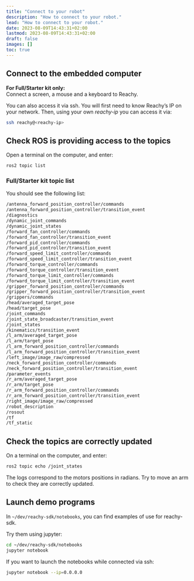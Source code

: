 ```yaml
---
title: "Connect to your robot"
description: "How to connect to your robot."
lead: "How to connect to your robot."
date: 2023-08-09T14:43:31+02:00
lastmod: 2023-08-09T14:43:31+02:00
draft: false
images: []
toc: true
---
```

## Connect to the embedded computer

**For Full/Starter kit only:**  
Connect a screen, a mouse and a keyboard to Reachy.

You can also access it via ssh. You will first need to know Reachy’s IP on your network.
Then, using your own *reachy-ip* you can access it via:
```bash
ssh reachy@<reachy-ip>
```


## Check ROS is providing access to the topics
Open a terminal on the computer, and enter:
```bash
ros2 topic list
```

### Full/Starter kit topic list
You should see the following list:
```bash
/antenna_forward_position_controller/commands
/antenna_forward_position_controller/transition_event
/diagnostics
/dynamic_joint_commands
/dynamic_joint_states
/forward_fan_controller/commands
/forward_fan_controller/transition_event
/forward_pid_controller/commands
/forward_pid_controller/transition_event
/forward_speed_limit_controller/commands
/forward_speed_limit_controller/transition_event
/forward_torque_controller/commands
/forward_torque_controller/transition_event
/forward_torque_limit_controller/commands
/forward_torque_limit_controller/transition_event
/gripper_forward_position_controller/commands
/gripper_forward_position_controller/transition_event
/grippers/commands
/head/averaged_target_pose
/head/target_pose
/joint_commands
/joint_state_broadcaster/transition_event
/joint_states
/kinematics/transition_event
/l_arm/averaged_target_pose
/l_arm/target_pose
/l_arm_forward_position_controller/commands
/l_arm_forward_position_controller/transition_event
/left_image/image_raw/compressed
/neck_forward_position_controller/commands
/neck_forward_position_controller/transition_event
/parameter_events
/r_arm/averaged_target_pose
/r_arm/target_pose
/r_arm_forward_position_controller/commands
/r_arm_forward_position_controller/transition_event
/right_image/image_raw/compressed
/robot_description
/rosout
/tf
/tf_static
```


## Check the topics are correctly updated
On a terminal on the computer, and enter:
```bash
ros2 topic echo /joint_states
```

The logs correspond to the motors positions in radians.
Try to move an arm to check they are correctly updated.


## Launch demo programs
In `~/dev/reachy-sdk/notebooks`, you can find examples of use for reachy-sdk.

Try them using jupyter:
```bash
cd ~/dev/reachy-sdk/notebooks
jupyter notebook
```

If you want to launch the notebooks while connected via ssh:
```bash
jupyter notebook --ip=0.0.0.0
```
